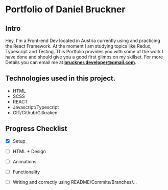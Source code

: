 # Portfolio of Daniel Bruckner

## Intro

Hey, I'm a Front-end Dev located in Austria currently using and practicing the React Framework. 
At the moment I am studying topics like Redux, Typescript and Testing. This Portfolio provides you with some of the work I have done and should give you a good first glimps on my skillset.
For more Details you can email me at **bruckner.developer@gmail.com**.

## Technologies used in this project.

* HTML
* SCSS
* REACT
* Javascript/Typescript
* GIT/Github/Gitkraken

## Progress Checklist 
- [x] Setup
- [ ] HTML + Design
- [ ] Animations
- [ ] Functionality
- [ ] Writing and correctly using README/Commits/Branches/...

